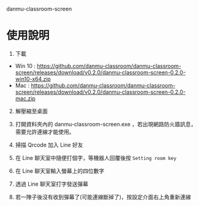 danmu-classroom-screen

# 使用說明

1. 下載

  - Win 10 : https://github.com/danmu-classroom/danmu-classroom-screen/releases/download/v0.2.0/danmu-classroom-screen-0.2.0-win10-x64.zip
  - Mac : https://github.com/danmu-classroom/danmu-classroom-screen/releases/download/v0.2.0/danmu-classroom-screen-0.2.0-mac.zip

2. 解壓縮至桌面

3. 打開資料夾內的 danmu-classroom-screen.exe ，若出現網路防火牆訊息，需要允許連線才能使用。

4. 掃描 Qrcode 加入 Line 好友

5. 在 Line 聊天室中隨便打個字，等機器人回覆後按 `Setting room key`

6. 在 Line 聊天室輸入螢幕上的四位數字

7. 透過 Line 聊天室打字發送彈幕

8. 若一陣子後沒有收到彈幕了(可能連線斷掉了)，按設定介面右上角重新連線
